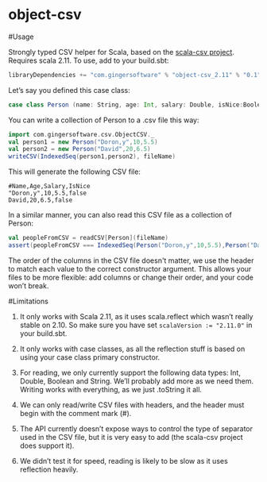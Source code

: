 object-csv
==========

#Usage

Strongly typed CSV helper for Scala, based on the [scala-csv project](https://github.com/tototoshi/scala-csv).
Requires scala 2.11.
To use, add to your build.sbt:
```scala
libraryDependencies += "com.gingersoftware" % "object-csv_2.11" % "0.1"
```

Let’s say you defined this case class:
```scala
case class Person (name: String, age: Int, salary: Double, isNice:Boolean = false)
```

You can write a collection of Person to a .csv file this way:

```scala
import com.gingersoftware.csv.ObjectCSV._
val person1 = new Person("Doron,y",10,5.5)
val person2 = new Person("David",20,6.5)
writeCSV(IndexedSeq(person1,person2), fileName)
```

This will generate the following CSV file:

``` 
#Name,Age,Salary,IsNice
"Doron,y",10,5.5,false 
David,20,6.5,false
```
 
In a similar manner, you can also read this CSV file as a collection of Person:

```scala 
val peopleFromCSV = readCSV[Person](fileName)
assert(peopleFromCSV === IndexedSeq(Person("Doron,y",10,5.5),Person("David",20,6.5)))
```

The order of the columns in the CSV file doesn't matter, we use the header to match each value to the correct constructor argument. This allows your files to be more flexible: add columns or change their order, and your code won’t break.


#Limitations

1) It only works with Scala 2.11, as it uses scala.reflect which wasn’t really stable on 2.10. So make sure you have set ```scalaVersion := "2.11.0"``` in your build.sbt.

2) It only works with case classes, as all the reflection stuff is based on using your case class primary constructor.

3) For reading, we only currently support the following data types: Int, Double, Boolean and String. We’ll probably add more as we need them. Writing works with everything, as we just .toString it all.

4) We can only read/write CSV files with headers, and the header must begin with the comment mark (#).

5) The API currently doesn’t expose ways to control the type of separator used in the CSV file, but it is very easy to add (the scala-csv project does support it).

6) We didn’t test it for speed, reading is likely to be slow as it uses reflection heavily.
